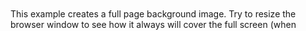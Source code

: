 <html>
<head>
  
<style>

  .container-lg { max-width: initial; }
  .px-3 { padding-right: 0px; padding-left: 0px; }
  .my-5 { margin-top: 0px; margin-bottom: 0px; }

.bg {
  max-width: 100%;
  /* The image used */
  background-image: url("/Water_place.png");

  /* Full height */
  height: 100%; 

  /* Center and scale the image nicely */
  background-position: center;
  background-repeat: no-repeat;
  background-size: cover;
}

</style>
</head>
<body>



<div class="bg"></div>

<p>This example creates a full page background image. Try to resize the browser window to see how it always will cover the full screen (when scrolled to top), and that it scales nicely on all screen sizes.</p>

</body>
</html>
